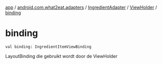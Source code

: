 [app](../../../index.md) / [android.com.what2eat.adapters](../../index.md) / [IngredientAdapter](../index.md) / [ViewHolder](index.md) / [binding](./binding.md)

# binding

`val binding: IngredientItemViewBinding`

LayoutBinding die gebruikt wordt door de ViewHolder

